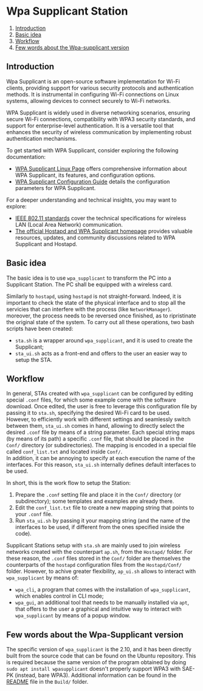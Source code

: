 # Wpa Supplicant Station

1. [Introduction](#introduction)
2. [Basic idea](#basic-idea)
3. [Workflow](#workflow)
4. [Few words about the Wpa-supplicant version](#few-words-about-the-wpa-supplicant-version)


## Introduction
Wpa Supplicant is an open-source software implementation for Wi-Fi clients, providing support for various security protocols and authentication methods. It is instrumental in configuring Wi-Fi connections on Linux systems, allowing devices to connect securely to Wi-Fi networks.

WPA Supplicant is widely used in diverse networking scenarios, ensuring secure Wi-Fi connections, compatibility with WPA3 security standards, and support for enterprise-level authentication. It is a versatile tool that enhances the security of wireless communication by implementing robust authentication mechanisms.

To get started with WPA Supplicant, consider exploring the following documentation:
- [WPA Supplicant Linux Page](https://w1.fi/wpa_supplicant/) offers comprehensive information about WPA Supplicant, its features, and configuration options.
- [WPA Supplicant Configuration Guide](https://w1.fi/cgit/hostap/plain/wpa_supplicant/wpa_supplicant.conf) details the configuration parameters for WPA Supplicant.

For a deeper understanding and technical insights, you may want to explore:
- [IEEE 802.11 standards](https://www.ieee802.org/11/) cover the technical specifications for wireless LAN (Local Area Network) communication.
- [The official Hostapd and WPA Supplicant homepage](https://w1.fi/) provides valuable resources, updates, and community discussions related to WPA Supplicant and Hostapd.

## Basic idea
The basic idea is to use `wpa_supplicant` to transform the PC into a Supplicant Station.
The PC shall be equipped with a wireless card.

Similarly to `hostapd`, using `hostapd` is not straight-forward. Indeed, it is important to check the state of the physical interface and to stop all the servicies that can interfere with the process (like `NetworkManager`).
moreover, the process needs to be reversed once finished, as to ripristinate the original state of the system.
To carry out all these operations, two bash scripts have been created:
- `sta.sh` is a wrapper around `wpa_supplicant`, and it is used to create the Supplicant;
- `sta_ui.sh` acts as a front-end and offers to the user an easier way to setup the STA.

## Workflow
In general, STAs created with `wpa_supplicant` can be configured by editing special `.conf` files, for which some example come with the software download.
Once edited, the user is free to leverage this configuration file by passing it to `sta.sh`, specifying the desired Wi-Fi card to be used.<br>
However, to efficiently work with different settings and seamlessly switch between them, `sta_ui.sh` comes in hand, allowing to directly select the desired `.conf` file by means of a string parameter. Each special string maps (by means of its path) a specific `.conf` file, that should be placed in the `Conf/` directory (or subdirectories). The mapping is encoded in a special file called `conf_list.txt` and located inside `Conf/`.<br>
In addition, it can be annoying to specify at each execution the name of the interfaces. For this reason, `sta_ui.sh` internally defines default interfaces to be used.

In short, this is the work flow to setup the Station:
1. Prepare the `.conf` setting file and place it in the `Conf/` directory (or subdirectory); some templates and examples are already there.
2. Edit the `conf_list.txt` file to create a new mapping string that points to your `.conf` file.
3. Run `sta_ui.sh` by passing it your mapping string (and the name of the interfaces to be used, if different from the ones specified inside the code).

Supplicant Stations setup with `sta.sh` are mainly used to join wireless networks created with the counterpart `ap.sh`, from the `Hostapd/` folder. For these reason, the `.conf` files stored in the `Conf/` folder are themselves the counterparts of the `hostapd` configuration files from the `Hostapd/Conf/` folder. However, to achive greater flexibility, `ap_ui.sh` allows to interact with `wpa_supplicant` by means of:
- `wpa_cli`, a program that comes with the installation of `wpa_supplicant`, which enables control in CLI mode;
- `wpa_gui`, an additional tool that needs to be manually installed via `apt`, that offers to the user a graphical and intuitive way to interact with `wpa_supplicant` by means of a popup window.

## Few words about the Wpa-Supplicant version
The specific version of `wpa_supplicant` is the 2.10, and it has been directly built from the source code that can be found on the Ubuntu repository. This is required because the same version of the program obtained by doing `sudo apt install wpasupplicant` doesn't properly support WPA3 with SAE-PK (instead, bare WPA3). Additional information can be found in the [README](Build/README.md) file in the `Build/` folder.
